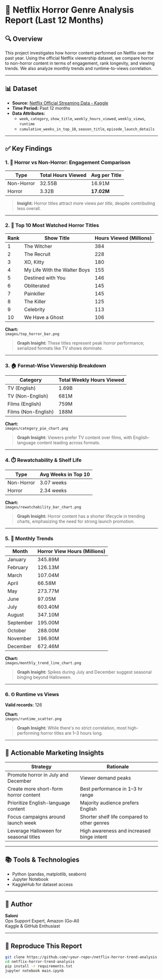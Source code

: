 # 🎥 Netflix Horror Genre Analysis Report (Last 12 Months)

## 🔍 Overview
This project investigates how horror content performed on Netflix over the past year. Using the official Netflix viewership dataset, we compare horror to non-horror content in terms of engagement, rank longevity, and viewing trends. We also analyze monthly trends and runtime-to-views correlation.

---

## 📊 Dataset
- **Source:** [Netflix Official Streaming Data - Kaggle](https://www.kaggle.com/datasets/sujaykapadnis/official-netflix-streaming-data)
- **Time Period:** Past 12 months
- **Data Attributes:**
  - `week`, `category`, `show_title`, `weekly_hours_viewed`, `weekly_views`, `runtime`
  - `cumulative_weeks_in_top_10`, `season_title`, `episode_launch_details`

---

## ✅ Key Findings

### 1. 🌟 Horror vs Non-Horror: Engagement Comparison
| Type       | Total Hours Viewed | Avg per Title |
|------------|--------------------|----------------|
| Non-Horror | 32.55B             | 16.91M         |
| Horror     | 3.32B              | **17.02M**     |
> **Insight:** Horror titles attract more views *per title*, despite contributing less overall.

---

### 2. 📆 Top 10 Most Watched Horror Titles
| Rank | Show Title                  | Hours Viewed (Millions) |
|------|-----------------------------|--------------------------|
| 1    | The Witcher                 | 384                      |
| 2    | The Recruit                 | 228                      |
| 3    | XO, Kitty                   | 180                      |
| 4    | My Life With the Walter Boys | 155                    |
| 5    | Destined with You          | 146                      |
| 6    | Obliterated                | 145                      |
| 7    | Painkiller                 | 145                      |
| 8    | The Killer                 | 125                      |
| 9    | Celebrity                  | 113                      |
| 10   | We Have a Ghost            | 106                      |

**Chart:**  
`images/top_horror_bar.png`

> **Graph Insight:** These titles represent peak horror performance; serialized formats like TV shows dominate.

---

### 3. 🏠 Format-Wise Viewership Breakdown
| Category            | Total Weekly Hours Viewed |
|---------------------|----------------------------|
| TV (English)        | 1.69B                      |
| TV (Non-English)    | 681M                       |
| Films (English)     | 759M                       |
| Films (Non-English) | 188M                       |

**Chart:**  
`images/category_pie_chart.png`

> **Graph Insight:** Viewers prefer TV content over films, with English-language content leading across formats.

---

### 4. ⏱️ Rewatchability & Shelf Life
| Type       | Avg Weeks in Top 10 |
|------------|----------------------|
| Non-Horror | 3.07 weeks           |
| Horror     | 2.34 weeks           |

**Chart:**  
`images/rewatchability_bar_chart.png`

> **Graph Insight:** Horror content has a shorter lifecycle in trending charts, emphasizing the need for strong launch promotion.

---

### 5. 🌌 Monthly Trends
| Month      | Horror View Hours (Millions) |
|------------|-------------------------------|
| January    | 345.89M                       |
| February   | 126.13M                       |
| March      | 107.04M                       |
| April      | 66.58M                        |
| May        | 273.77M                       |
| June       | 97.05M                        |
| July       | 603.40M                       |
| August     | 347.10M                       |
| September  | 195.00M                       |
| October    | 288.00M                       |
| November   | 196.90M                       |
| December   | 672.46M                       |

**Chart:**  
`images/monthly_trend_line_chart.png`

> **Graph Insight:** Spikes during July and December suggest seasonal binging beyond Halloween.

---

### 6. ⏲ Runtime vs Views
**Valid records:** 126

**Chart:**  
`images/runtime_scatter.png`

> **Graph Insight:** While there's no strict correlation, most high-performing horror titles are 1–3 hours long.

---

## 🔮 Actionable Marketing Insights
| Strategy                                | Rationale                                 |
|-----------------------------------------|--------------------------------------------|
| Promote horror in July and December     | Viewer demand peaks                        |
| Create more short-form horror content   | Best performance in 1–3 hr range           |
| Prioritize English-language content     | Majority audience prefers English          |
| Focus campaigns around launch week      | Shorter shelf life compared to other genres|
| Leverage Halloween for seasonal titles  | High awareness and increased binge intent  |

---

## 📚 Tools & Technologies
- Python (pandas, matplotlib, seaborn)
- Jupyter Notebook
- KaggleHub for dataset access

---

## 🚀 Author
**Saloni**  
Ops Support Expert, Amazon (Go-AI)  
Kaggle & GitHub Enthusiast

---

## 🔄 Reproduce This Report

```bash
git clone https://github.com/<your-repo>/netflix-horror-trend-analysis.git
cd netflix-horror-trend-analysis
pip install -r requirements.txt
jupyter notebook main.ipynb
